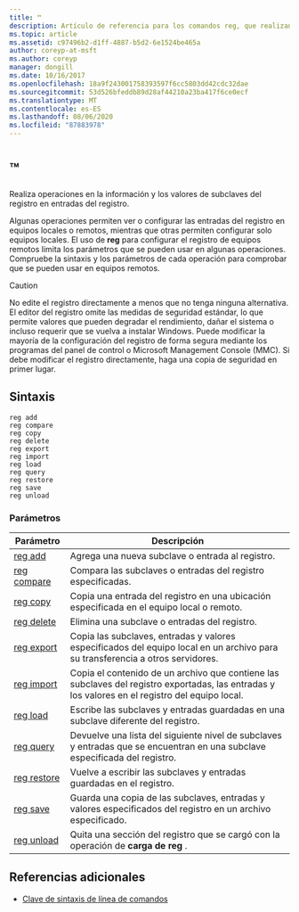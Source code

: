 ```yaml
---
title: ™
description: Artículo de referencia para los comandos reg, que realizan operaciones en la información y los valores de subclaves del registro en entradas del registro.
ms.topic: article
ms.assetid: c97496b2-d1ff-4887-b5d2-6e1524be465a
author: coreyp-at-msft
ms.author: coreyp
manager: dongill
ms.date: 10/16/2017
ms.openlocfilehash: 18a9f243001758393597f6cc5803dd42cdc32dae
ms.sourcegitcommit: 53d526bfeddb89d28af44210a23ba417f6ce0ecf
ms.translationtype: MT
ms.contentlocale: es-ES
ms.lasthandoff: 08/06/2020
ms.locfileid: "87883978"
---
```

# <a name="reg"></a>™

Realiza operaciones en la información y los valores de subclaves del registro en entradas del registro.

Algunas operaciones permiten ver o configurar las entradas del registro en equipos locales o remotos, mientras que otras permiten configurar solo equipos locales. El uso de **reg** para configurar el registro de equipos remotos limita los parámetros que se pueden usar en algunas operaciones. Compruebe la sintaxis y los parámetros de cada operación para comprobar que se pueden usar en equipos remotos.

> [!CAUTION]
> No edite el registro directamente a menos que no tenga ninguna alternativa. El editor del registro omite las medidas de seguridad estándar, lo que permite valores que pueden degradar el rendimiento, dañar el sistema o incluso requerir que se vuelva a instalar Windows. Puede modificar la mayoría de la configuración del registro de forma segura mediante los programas del panel de control o Microsoft Management Console (MMC). Si debe modificar el registro directamente, haga una copia de seguridad en primer lugar.

## <a name="syntax"></a>Sintaxis

```
reg add
reg compare
reg copy
reg delete
reg export
reg import
reg load
reg query
reg restore
reg save
reg unload
```

### <a name="parameters"></a>Parámetros

| Parámetro | Descripción |
|--|--|
| [reg add](reg-add.md) | Agrega una nueva subclave o entrada al registro. |
| [reg compare](reg-compare.md) | Compara las subclaves o entradas del registro especificadas. |
| [reg copy](reg-copy.md) | Copia una entrada del registro en una ubicación especificada en el equipo local o remoto. |
| [reg delete](reg-delete.md) | Elimina una subclave o entradas del registro. |
| [reg export](reg-export.md) | Copia las subclaves, entradas y valores especificados del equipo local en un archivo para su transferencia a otros servidores. |
| [reg import](reg-import.md) | Copia el contenido de un archivo que contiene las subclaves del registro exportadas, las entradas y los valores en el registro del equipo local. |
| [reg load](reg-load.md) | Escribe las subclaves y entradas guardadas en una subclave diferente del registro. |
| [reg query](reg-query.md) | Devuelve una lista del siguiente nivel de subclaves y entradas que se encuentran en una subclave especificada del registro. |
| [reg restore](reg-restore.md) | Vuelve a escribir las subclaves y entradas guardadas en el registro. |
| [reg save](reg-save.md) | Guarda una copia de las subclaves, entradas y valores especificados del registro en un archivo especificado. |
| [reg unload](reg-unload.md) | Quita una sección del registro que se cargó con la operación de **carga de reg** . |

## <a name="additional-references"></a>Referencias adicionales

- [Clave de sintaxis de línea de comandos](command-line-syntax-key.md)
